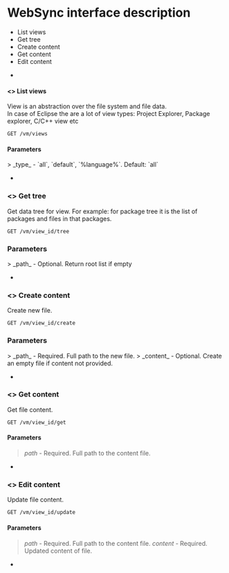 WebSync interface description
===

* List views
* Get tree
* Create content
* Get content
* Edit content

-

#### <> List views ####

View is an abstraction over the file system and file data.<br>
In case of Eclipse the are a lot of view types: Project Explorer, Package explorer, C/C++ view etc

```
GET /vm/views
```

<h4>Parameters</h4>
> _type_ - `all`, `default`, `%language%`. Default: `all`

-

### <> Get tree ###

Get data tree for view. For example: for package tree it is the list of packages and files in that packages.

```
GET /vm/view_id/tree
```

<h3>Parameters</h3>
> _path_ - Optional. Return root list if empty

-

### <> Create content ###

Create new file.

```
GET /vm/view_id/create
```

<h3>Parameters</h3>
> _path_ - Required. Full path to the new file.
> _content_ - Optional. Create an empty file if content not provided.

-

### <> Get content ###

Get file content.

```
GET /vm/view_id/get
```

#### Parameters ####
> _path_ - Required. Full path to the content file.

-

### <> Edit content ###

Update file content.

```
GET /vm/view_id/update
```

#### Parameters ####
> _path_ - Required. Full path to the content file.
> _content_ - Required. Updated content of file.

-
